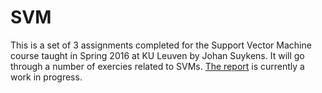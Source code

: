 # SVM
This is a set of 3 assignments completed for the Support Vector Machine course taught in Spring 2016 at KU Leuven by Johan Suykens. It will go through a number of exercies related to SVMs. [The report](https://github.com/hawkdidy/SVM_Assignment/blob/master/SVM_Report/main.pdf) is currently a work in progress.

